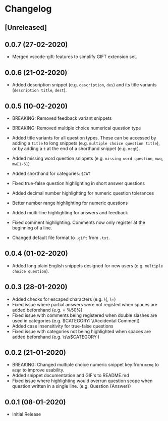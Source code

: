 # Changelog

## [Unreleased]

## 0.0.7 (27-02-2020)

- Merged vscode-gift-features to simplify GIFT extension set.

## 0.0.6 (21-02-2020)

- Added description snippet (e.g. `description`, `des`) and its title variants (`description title`, `dest`).

## 0.0.5 (10-02-2020)

- BREAKING: Removed feedback variant snippets
- BREAKING: Removed multiple choice numerical question type
- Added title variants for all question types. These can be accessed by adding a `title` to long snippets (e.g. `multiple choice question title`), or by adding a `t` at the end of a shorthand snippet (e.g. `mcqt`).
- Added missing word question snippets (e.g. `missing word question`, `mwq`, `mw[1-6]`)
- Added shorthand for categories: `$CAT`

- Fixed true-false question highlighting in short answer questions
- Added decimal number highlighting for numeric question tolerances
- Better number range highlighting for numeric questions
- Added multi-line highlighting for answers and feedback
- Fixed comment highlighting. Comments now only register at the beginning of a line.
- Changed default file format to `.gift` from `.txt`.

## 0.0.4 (01-02-2020)

- Added long plain English snippets designed for new users (e.g. `multiple choice question`).

## 0.0.3 (28-01-2020)

- Added checks for escaped characters (e.g. \\{, \\=)
- Fixed issue where partial answers were not registed when spaces are added beforehand (e.g. = %50%)
- Fixed issue with comments being registered when double slashes are used in categories (e.g. $CATEGORY: \\\Accidental Comment)
- Added case insensitivity for true-false questions
- Fixed issue with categories not being highlighted when spaces are added beforehand (e.g. \s\s$CATEGORY:)

## 0.0.2 (21-01-2020)

- BREAKING: Changed multiple choice numeric snippet key from `mcnq` to `mcqn` to improve usability.
- Added snippet documentation and GIF's to README.md
- Fixed issue where highlighting would overrun question scope when question written in a single line. (e.g. Question {Answer})

## 0.0.1 (08-01-2020)

- Initial Release



